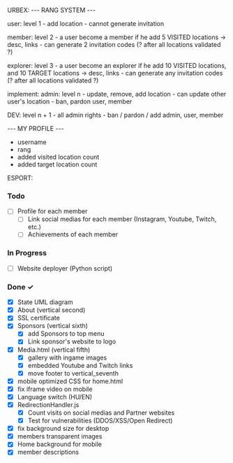 URBEX:
--- RANG SYSTEM ---

user: level 1
    - add location
    - cannot generate invitation

member: level 2
    - a user become a member if he add 5 VISITED locations -> desc, links
    - can generate 2 invitation codes (? after all locations validated ?) 

explorer: level 3
    - a user become an explorer if he add 10 VISITED locations, and 10 TARGET locations -> desc, links
    - can generate any invitation codes (? after all locations validated ?) 

implement:
admin: level n
    - update, remove, add location
    - can update other user's location
    - ban, pardon user, member

DEV: level n + 1
    - all admin rights
    - ban / pardon / add admin, user, member

--- MY PROFILE ---
- username
- rang
- added visited location count
- added target location count

ESPORT:
### Todo

- [ ] Profile for each member
    - [ ] Link social medias for each member (Instagram, Youtube, Twitch, etc.)
    - [ ] Achievements of each member

### In Progress

- [ ] Website deployer (Python script)


### Done ✓
- [x] State UML diagram
- [x] About (vertical second)
- [x] SSL certificate
- [x]  Sponsors (vertical sixth)
    - [x] add Sponsors to top menu
    - [x] Link sponsor's website to logo
- [x] Media.html (vertical fifth)
    - [x] gallery with ingame images
    - [x] embedded Youtube and Twitch links
    - [x] move footer to vertical_seventh
- [x] mobile optimized CSS for home.html
- [x] fix iframe video on mobile
- [x] Language switch (HU/EN)
- [x] RedirectionHandler.js
    - [x] Count visits on social medias and Partner websites
    - [x] Test for vulnerabilities (DDOS/XSS/Open Redirect)
- [x] fix background size for desktop
- [x] members transparent images
- [x] Home background for mobile
- [x] member descriptions
